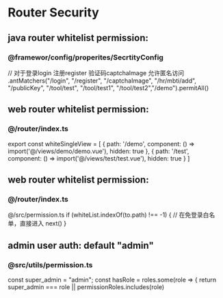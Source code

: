 # Router Security

## java router whitelist permission: 
### @framewor/config/properites/SecrtityConfig
// 对于登录login 注册register 验证码captchaImage 允许匿名访问
.antMatchers("/login", "/register", "/captchaImage", "/hr/mbti/add", "/publicKey", "/tool/test", "/tool/test1", "/tool/test2","/demo").permitAll()

## web router whitelist permission: 
### @/router/index.ts
export const whiteSingleView = [ 
  {
    path: '/demo',
    component: () => import('@/views/demo/demo.vue'),
    hidden: true
  },
  {
    path: '/test',
    component: () => import('@/views/test/test.vue'),
    hidden: true
  }
]

## web router whitelist permission: 
### @/router/index.ts
@/src/permission.ts
if (whiteList.indexOf(to.path) !== -1) {
      // 在免登录白名单，直接进入
      next()
}

## admin user auth: default "admin"
### @src/utils/permission.ts
const super_admin = "admin";
const hasRole = roles.some(role => {
return super_admin === role || permissionRoles.includes(role)

